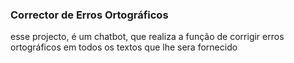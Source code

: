 ### Corrector de Erros Ortográficos
esse projecto, é um chatbot, que realiza
a função de corrigir erros ortográficos em todos os textos que lhe sera fornecido
